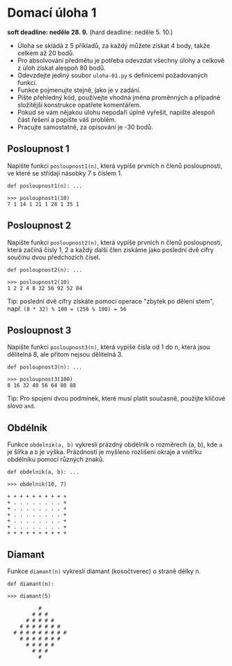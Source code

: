 # Domací úloha 1

**soft deadline: neděle 28. 9.**
(hard deadline: neděle 5. 10.)

* Úloha se skládá z 5 příkladů, za každý můžete získat 4 body, takže celkem až
  20 bodů.
* Pro absolvování předmětu je potřeba odevzdat všechny úlohy a celkově z úloh
  získat alespoň 80 bodů.
* Odevzdejte jediný soubor `uloha-01.py` s definicemi požadovaných funkcí.
* Funkce pojmenujte stejně, jako je v zadání.
* Pište přehledný kód, používejte vhodná jména proměnných a případné složitější
  konstrukce opatřete komentářem.
* Pokud se vám nějakou úlohu nepodaří úplně vyřešit, napište alespoň část
  řešení a popište váš problém.
* Pracujte samostatně, za opisování je -30 bodů.

## Posloupnost 1

Napište funkci `posloupnost1(n)`, která vypíše prvních n členů posloupnosti,
ve které se střídají násobky 7 s číslem 1.

    def posloupnost1(n): ...

    >>> posloupnost1(10)
    7 1 14 1 21 1 28 1 35 1

## Posloupnost 2

Napište funkci `posloupnost2(n)`, která vypíše prvních n členů posloupnosti,
která začíná čísly 1, 2 a každý další člen získáme jako poslední dvě cifry
součinu dvou předchozích čísel.

    def posloupnost2(n): ...

    >>> posloupnost2(10)
    1 2 2 4 8 32 56 92 52 84

Tip: poslední dvě cifry získáte pomocí operace "zbytek po dělení stem", např.
`(8 * 32) % 100 = (256 % 100) = 56`


## Posloupnost 3

Napište funkci `posloupnost3(n)`, která vypíše čísla od 1 do n, která jsou
dělitelná 8, ale přitom nejsou dělitelná 3.

    def posloupnost3(n): ...

    >>> posloupnost3(100)
    8 16 32 40 56 64 80 88

Tip: Pro spojení dvou podmínek, které musí platit současně, použijte klíčové
slovo `and`.

## Obdélník

Funkce `obdelnik(a, b)` vykreslí prázdný obdélník o rozměrech (a, b), kde `a`
je šířka a `b` je výška. Prázdností je myšleno rozlišení okraje a vnitřku
obdélníku pomocí různých znaků.

    def obdelnik(a, b): ...

    >>> obdelnik(10, 7)

    + + + + + + + + + +
    + . . . . . . . . +
    + . . . . . . . . +
    + . . . . . . . . +
    + . . . . . . . . +
    + . . . . . . . . +
    + + + + + + + + + +


## Diamant

Funkce `diamant(n)` vykreslí diamant (kosočtverec) o straně délky n.

    def diamant(n):

    >>> diamant(5)

              #
            # # #
          # # # # #
        # # # # # # #
      # # # # # # # # #
        # # # # # # #
          # # # # #
            # # #
              #
